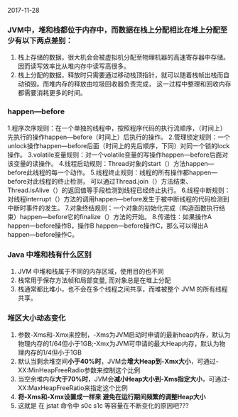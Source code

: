 2017-11-28

### JVM中，堆和栈都位于内存中，而数据在栈上分配相比在堆上分配至少有以下两点差别：
1. 栈上存储的数据，很大机会会被虚拟机分配至物理机器的高速寄存器中存储。因而读写效率比从堆内存中读写高很多。
2. 栈上分配的数据，释放时只需要通过移动栈顶指针，就可以随着栈帧出栈而自动销毁。而堆内存的释放由垃圾回收器负责完成，
		这一过程中整理和回收内存都需要消耗更多的时间。
		
### happen—before		 
1.程序次序规则：在一个单独的线程中，按照程序代码的执行流顺序，（时间上）先执行的操作happen—before（时间上）后执行的操作。
2.管理锁定规则：一个unlock操作happen—before后面（时间上的先后顺序，下同）对同一个锁的lock操作。
3.volatile变量规则：对一个volatile变量的写操作happen—before后面对该变量的读操作。
4.线程启动规则：Thread对象的start（）方法happen—before此线程的每一个动作。
5.线程终止规则：线程的所有操作都happen—before对此线程的终止检测，
可以通过Thread.join（）方法结束、Thread.isAlive（）的返回值等手段检测到线程已经终止执行。
6.线程中断规则：对线程interrupt（）方法的调用happen—before发生于被中断线程的代码检测到中断时事件的发生。
7.对象终结规则：一个对象的初始化完成（构造函数执行结束）happen—before它的finalize（）方法的开始。
8.传递性：如果操作A happen—before操作B，操作B happen—before操作C，那么可以得出A happen—before操作C。

### Java 中堆和栈有什么区别
1. JVM 中堆和栈属于不同的内存区域，使用目的也不同
2. 栈常用于保存方法帧和局部变量, 而对象总是在堆上分配
3. 栈通常都比堆小，也不会在多个线程之间共享，而堆被整个 JVM 的所有线程共享。

### 堆区大小动态变化
1. 参数-Xms和-Xmx来控制，-Xms为JVM启动时申请的最新heap内存，默认为物理内存的1/64但小于1GB;-Xmx为JVM可申请的最大Heap内存，默认为物理内存的1/4但小于1GB
2. 默认当剩余堆空间**小于40%时**，JVM会**增大Heap到-Xmx大小**，可通过-XX:MinHeapFreeRadio参数来控制这个比例
3. 当空余堆内存**大于70%时**，JVM会**减小Heap大小到-Xms指定大小**，可通过-XX:MaxHeapFreeRatio来指定这个比例
4. **将-Xms和-Xmx设置成一样来 避免在运行期间频繁的调整Heap大小**
5. 这就是 在 jstat 命令中 s0c s1c 等容量在不断变化的原因吧???